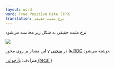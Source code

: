 ```yaml
---
layout: word
word: True Positive Rate (TPR)
translation: نرخ مثبت حقیقی
---
```


نرخ مثبت حقیقی به شکل زیر محاسبه می‌شود:

![](/assets/img/screenshot-from-2021-08-05-18-15-49.png)

این مقدار بر روی محور y ها در [منحنی ROC](</R/roc_(receiver_operating_characteristic)_curve>) نوشته می‌شود.

مترادف: [بازخوانی (recall)](/R/recall)
